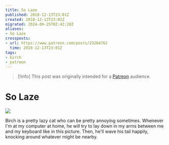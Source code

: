 ```yaml
---
title: So Laze
published: 2018-12-13T23:01Z
created: 2018-12-13T23:01Z
migrated: 2024-09-25T02:42:28Z
aliases:
- So Laze
crossposts:
- url: https://www.patreon.com/posts/23264762
  time: 2018-12-13T23:01Z
tags:
- birch
- patreon
---
```


> [!info]
> This post was originally intended for a [Patreon](../tags/patreon.md) audience.

# So Laze

![](201812132301-birch.jpg)

Birch is a pretty lazy cat who can be pretty annoying sometimes. Whenever I'm at my computer at home, he will try to lay down in my arms between me and my keyboard like in this picture. Then, he'll wave his tail happily, knocking around whatever might be nearby.
